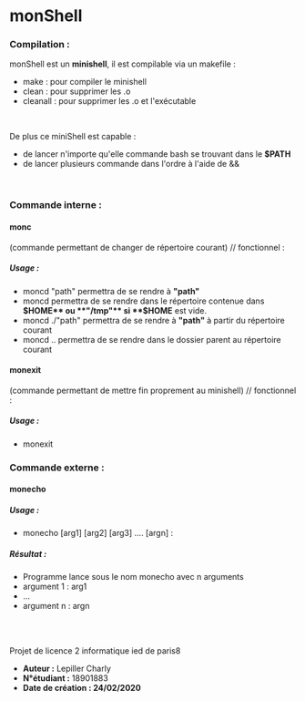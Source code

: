 # monShell

### **Compilation :**
monShell est un **minishell**, il est compilable via un makefile :
* make : pour compiler le minishell
* clean : pour supprimer les .o
* cleanall : pour supprimer les .o et l'exécutable
<br/>

De plus ce miniShell est capable :
* de lancer n'importe qu'elle commande bash se trouvant dans le **$PATH**
* de lancer plusieurs commande dans l'ordre à l'aide de && 
<br/>

### **Commande interne :**
#### **monc** 
(commande permettant de changer de répertoire courant) // fonctionnel :
  ##### Usage :
  * moncd "path" permettra de se rendre à **"path"**
  * moncd permettra de se rendre dans le répertoire contenue dans **$HOME** ou **"/tmp"** si **$HOME** est vide.
  * moncd ./"path" permettra de se rendre à **"path"** à partir du répertoire courant
  * moncd .. permettra de se rendre dans le dossier parent au répertoire courant
#### **monexit** 
(commande permettant de mettre fin proprement au minishell) // fonctionnel :
  ##### Usage :
  * monexit

### **Commande externe :**
#### monecho
##### Usage :
* monecho [arg1] [arg2] [arg3] .... [argn] :
##### Résultat :
  * Programme lance sous le nom monecho avec n arguments
  * argument 1 : arg1
  * ...
  * argument n : argn

<br/>
<br/>

Projet de licence 2 informatique ied de paris8


* **Auteur :** Lepiller Charly
* **N°étudiant :** 18901883
* **Date de création : 24/02/2020** 
